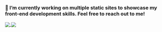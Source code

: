 ### 🔭 I’m currently working on multiple static sites to showcase my front-end development skills. Feel free to reach out to me!

<div style="justify-content: space-between;">
<a href="https://github.com/MantiMantilla/MantiMantilla.github.io">
  <img align="center" src="https://github-readme-stats.vercel.app/api/pin/?username=MantiMantilla&repo=MantiMantilla.github.io" />
</a>
<a href="https://github.com/copa-uniandes/optimizacion">
  <img align="center" src="https://github-readme-stats.vercel.app/api/pin/?username=copa-uniandes&repo=optimizacion" />
</a>
</div>
<!--
**MantiMantilla/MantiMantilla** is a ✨ _special_ ✨ repository because its `README.md` (this file) appears on your GitHub profile.

Here are some ideas to get you started:

- 🔭 I’m currently working on ...
- 🌱 I’m currently learning ...
- 👯 I’m looking to collaborate on ...
- 🤔 I’m looking for help with ...
- 💬 Ask me about ...
- 📫 How to reach me: ...
- 😄 Pronouns: ...
- ⚡ Fun fact: ...
-->
